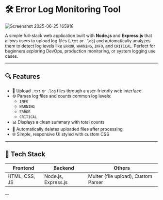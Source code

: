 # 🛠️ Error Log Monitoring Tool

![Screenshot 2025-06-25 165918](https://github.com/user-attachments/assets/15ba16a8-5665-494e-bbfe-40431d769191)

A simple full-stack web application built with **Node.js** and **Express.js** that allows users to upload log files (`.txt` or `.log`) and automatically analyzes them to detect log levels like `ERROR`, `WARNING`, `INFO`, and `CRITICAL`. Perfect for beginners exploring DevOps, production monitoring, or system logging use cases.

---

## 🔍 Features

- 📂 Upload `.txt` or `.log` files through a user-friendly web interface
- ⚙️ Parses log files and counts common log levels:
  - `INFO`
  - `WARNING`
  - `ERROR`
  - `CRITICAL`
- 📊 Displays a clean summary with total counts
- 🧼 Automatically deletes uploaded files after processing
- 🌐 Simple, responsive UI styled with custom CSS

---

## 🚀 Tech Stack

| Frontend     | Backend       | Others           |
|--------------|---------------|------------------|
| HTML, CSS, JS | Node.js, Express.js | Multer (file upload), Custom Parser |

--
